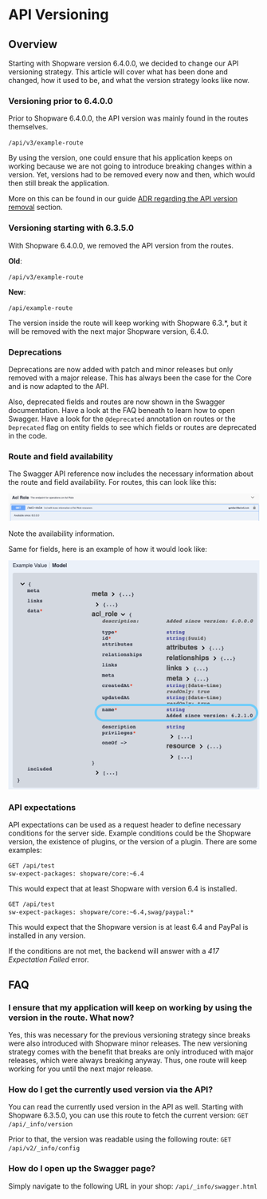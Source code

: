 # API Versioning

## Overview

Starting with Shopware version 6.4.0.0, we decided to change our API versioning strategy. This article will cover what has been done and changed, how it used to be, and what the version strategy looks like now.

### Versioning prior to 6.4.0.0

Prior to Shopware 6.4.0.0, the API version was mainly found in the routes themselves.

`/api/v3/example-route`

By using the version, one could ensure that his application keeps on working because we are not going to introduce breaking changes within a version. Yet, versions had to be removed every now and then, which would then still break the application.

More on this can be found in our guide [ADR regarding the API version removal](https://github.com/shopware/platform/blob/6.4.0.0/adr/2020-12-02-removing-api-version.md) section.

### Versioning starting with 6.3.5.0

With Shopware 6.4.0.0, we removed the API version from the routes.

**Old**:

`/api/v3/example-route`

**New**:

`/api/example-route`

The version inside the route will keep working with Shopware 6.3.\*, but it will be removed with the next major Shopware version, 6.4.0.

### Deprecations

Deprecations are now added with patch and minor releases but only removed with a major release. This has always been the case for the Core and is now adapted to the API.

Also, deprecated fields and routes are now shown in the Swagger documentation. Have a look at the FAQ beneath to learn how to open Swagger. Have a look for the `@deprecated` annotation on routes or the `Deprecated` flag on entity fields to see which fields or routes are deprecated in the code.

### Route and field availability

The Swagger API reference now includes the necessary information about the route and field availability. For routes, this can look like this:

![Availability route](../../../.gitbook/assets/availability_route.png)

Note the availability information.

Same for fields, here is an example of how it would look like:

![Availability field](../../../.gitbook/assets/availability_field.png)

### API expectations

API expectations can be used as a request header to define necessary conditions for the server side. Example conditions could be the Shopware version, the existence of plugins, or the version of a plugin. There are some examples:

```text
GET /api/test
sw-expect-packages: shopware/core:~6.4
```

This would expect that at least Shopware with version 6.4 is installed.

```text
GET /api/test
sw-expect-packages: shopware/core:~6.4,swag/paypal:*
```

This would expect that the Shopware version is at least 6.4 and PayPal is installed in any version.

If the conditions are not met, the backend will answer with a *417 Expectation Failed* error.

## FAQ

### I ensure that my application will keep on working by using the version in the route. What now?

Yes, this was necessary for the previous versioning strategy since breaks were also introduced with Shopware minor releases. The new versioning strategy comes with the benefit that breaks are only introduced with major releases, which were always breaking anyway. Thus, one route will keep working for you until the next major release.

### How do I get the currently used version via the API?

You can read the currently used version in the API as well. Starting with Shopware 6.3.5.0, you can use this route to fetch the current version: `GET /api/_info/version`

Prior to that, the version was readable using the following route: `GET /api/v2/_info/config`

### How do I open up the Swagger page?

Simply navigate to the following URL in your shop: `/api/_info/swagger.html`
